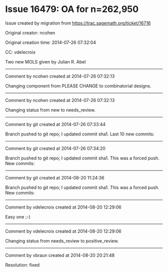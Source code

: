 # Issue 16479: OA for n=262,950

Issue created by migration from https://trac.sagemath.org/ticket/16716

Original creator: ncohen

Original creation time: 2014-07-26 07:32:04

CC:  vdelecroix

Two new MOLS given by Julian R. Abel


---

Comment by ncohen created at 2014-07-26 07:32:13

Changing component from PLEASE CHANGE to combinatorial designs.


---

Comment by ncohen created at 2014-07-26 07:32:13

Changing status from new to needs_review.


---

Comment by git created at 2014-07-26 07:33:44

Branch pushed to git repo; I updated commit sha1. Last 10 new commits:


---

Comment by git created at 2014-07-26 07:34:20

Branch pushed to git repo; I updated commit sha1. This was a forced push. New commits:


---

Comment by git created at 2014-08-20 11:24:36

Branch pushed to git repo; I updated commit sha1. This was a forced push. New commits:


---

Comment by vdelecroix created at 2014-08-20 12:29:06

Easy one ;-)


---

Comment by vdelecroix created at 2014-08-20 12:29:06

Changing status from needs_review to positive_review.


---

Comment by vbraun created at 2014-08-20 20:21:48

Resolution: fixed
